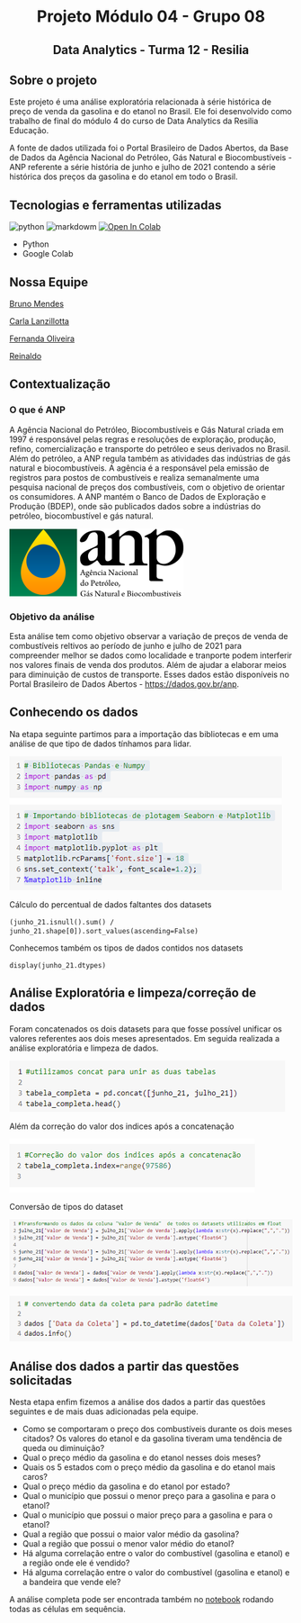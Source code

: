 
# <p align="center"> Projeto Módulo 04 - Grupo 08 

## <p align="center"> Data Analytics - Turma 12 - Resilia
  


## **Sobre o projeto**

Este projeto é uma análise exploratória relacionada à série histórica de preço de venda da gasolina e do etanol no Brasil. 
Ele foi desenvolvido como trabalho de final do módulo 4 do curso de Data Analytics da Resilia Educação.  

A fonte de dados utilizada foi o Portal Brasileiro de Dados Abertos, da Base de Dados da Agência Nacional do Petróleo, Gás Natural e Biocombustíveis - ANP referente a série história de junho e julho de 2021 contendo a série histórica dos preços da gasolina e do etanol em todo o Brasil.

## **Tecnologias e ferramentas utilizadas**
  
  ![python](https://img.shields.io/badge/Python-14354C?style=for-the-badge&logo=python&logoColor=white)
  ![markdowm](https://img.shields.io/badge/Markdown-000000?style=for-the-badge&logo=markdown&logoColor=white)
  [![Open In Colab](https://colab.research.google.com/assets/colab-badge.svg)](https://colab.research.google.com/drive/1VQKz_G_0E1aWVDdx6PJsTLT10oMhsRE6)
    
  * Python
  * Google Colab 


## **Nossa Equipe**

[Bruno Mendes](https://github.com/Brunoka02)

[Carla Lanzillotta](https://github.com/CarlaLanzillotta)

[Fernanda Oliveira](https://github.com/FernandaBz)  

[Reinaldo](https://github.com/reinaldos)

  
## Contextualização 
  
### **O que é ANP**

A Agência Nacional do Petróleo, Biocombustíveis e Gás Natural criada em 1997 é responsável pelas regras e resoluções de exploração, produção, refino, comercialização e transporte do petróleo e seus derivados no Brasil. Além do petróleo, a ANP regula também as atividades das indústrias de gás natural e biocombustíveis.
A agência é a responsável pela emissão de registros para postos de combustíveis e realiza semanalmente uma pesquisa nacional de preços dos combustíveis, com o objetivo de orientar os consumidores.
A ANP mantém o Banco de Dados de Exploração e Produção (BDEP), onde são publicados dados sobre a indústrias do petróleo, biocombustível e gás natural.


![anp](https://github.com/Brunoka02/Projeto_4/blob/main/Anp-logo-3menor.png)

### **Objetivo da análise**
Esta análise tem como objetivo observar a variação de preços de venda de combustíveis reltivos ao período de junho e julho de 2021 para compreender melhor se dados como localidade e tranporte podem interferir nos valores finais de venda dos produtos. Além de ajudar a elaborar meios para diminuição de custos de transporte. Esses dados estão disponíveis no Portal Brasileiro de Dados Abertos - https://dados.gov.br/anp.

## **Conhecendo os dados**
Na etapa seguinte partimos para a importação das bibliotecas e em uma análise de que tipo de dados tínhamos para lidar.

![import10](https://github.com/Brunoka02/Projeto_4/blob/main/10.png)

Cálculo do percentual de dados faltantes dos datasets
```
(junho_21.isnull().sum() / junho_21.shape[0]).sort_values(ascending=False)
```

Conhecemos também os tipos de dados contidos nos datasets
```
display(junho_21.dtypes)
```

## **Análise Exploratória e limpeza/correção de dados**  
Foram concatenados os dois datasets para que fosse possível unificar os valores referentes aos dois meses apresentados. 
Em seguida realizada a análise exploratória e limpeza de dados.  
    
![import12](https://github.com/Brunoka02/Projeto_4/blob/main/20.png)

Além da correção do valor dos indices após a concatenação  
  
![import1](https://github.com/Brunoka02/Projeto_4/blob/main/13.png)
 
Conversão de tipos do dataset

![import1](https://github.com/Brunoka02/Projeto_4/blob/main/18.png)

![import1](https://github.com/Brunoka02/Projeto_4/blob/main/19.png)
  
## **Análise dos dados a partir das questões solicitadas**
Nesta etapa enfim fizemos a análise dos dados a partir das questões seguintes e de mais duas adicionadas pela equipe.
  
* Como se comportaram o preço dos combustíveis durante os dois meses
citados? Os valores do etanol e da gasolina tiveram uma tendência de
queda ou diminuição?
* Qual o preço médio da gasolina e do etanol nesses dois meses?
* Quais os 5 estados com o preço médio da gasolina e do etanol mais
caros?
* Qual o preço médio da gasolina e do etanol por estado?
* Qual o município que possui o menor preço para a gasolina e para o
etanol?
* Qual o município que possui o maior preço para a gasolina e para o
etanol?
* Qual a região que possui o maior valor médio da gasolina?
* Qual a região que possui o menor valor médio do etanol?
* Há alguma correlação entre o valor do combustível (gasolina e etanol) e a
região onde ele é vendido?
* Há alguma correlação entre o valor do combustível (gasolina e etanol) e a
bandeira que vende ele?

A análise completa pode ser encontrada também no [notebook](https://colab.research.google.com/drive/1VQKz_G_0E1aWVDdx6PJsTLT10oMhsRE6#scrollTo=XtYjHHVm_Cha) rodando todas as células em sequência.
  
